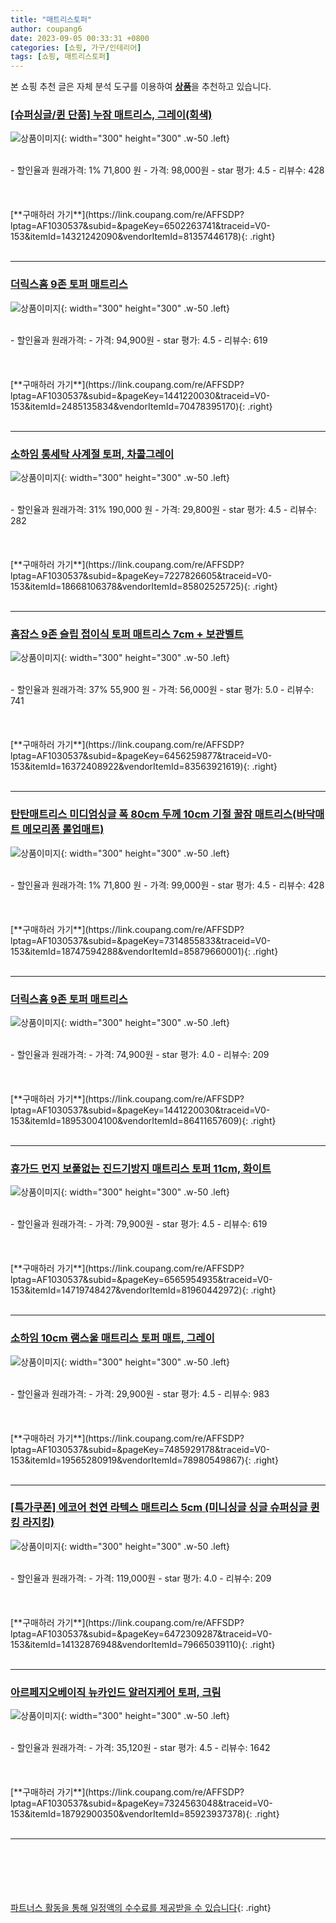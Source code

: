 ```yaml
---
title: "매트리스토퍼"
author: coupang6
date: 2023-09-05 00:33:31 +0800
categories: [쇼핑, 가구/인테리어]
tags: [쇼핑, 매트리스토퍼]
---
```


본 쇼핑 추천 글은 자체 분석 도구를 이용하여 [**상품**](https://link.coupang.com/a/bao1ui)을 추천하고 있습니다.

### [[슈퍼싱글/퀸 단품] 누잠 매트리스, 그레이(회색)](https://link.coupang.com/re/AFFSDP?lptag=AF1030537&subid=&pageKey=6502263741&traceid=V0-153&itemId=14321242090&vendorItemId=81357446178)

![상품이미지](https://thumbnail10.coupangcdn.com/thumbnails/remote/230x230ex/image/vendor_inventory/a5d4/2013d5e1fd86b2b5aa34cb15059a34d0556c79aafe1d3c7c4e099fd72613.jpg){: width="300" height="300" .w-50 .left}


<br>
- 할인율과 원래가격: 1%  71,800   원
- 가격: 98,000원
- star 평가: 4.5
- 리뷰수: 428
<br>
<br>
<br>
<br>
[**구매하러 가기**](https://link.coupang.com/re/AFFSDP?lptag=AF1030537&subid=&pageKey=6502263741&traceid=V0-153&itemId=14321242090&vendorItemId=81357446178){: .right}
<br>
<br>

---

### [더릭스홈 9존 토퍼 매트리스](https://link.coupang.com/re/AFFSDP?lptag=AF1030537&subid=&pageKey=1441220030&traceid=V0-153&itemId=2485135834&vendorItemId=70478395170)

![상품이미지](https://thumbnail8.coupangcdn.com/thumbnails/remote/230x230ex/image/retail/images/5133219793267652-00de7269-e026-43ec-aba9-53eafa041604.jpg){: width="300" height="300" .w-50 .left}


<br>
- 할인율과 원래가격: 
- 가격: 94,900원
- star 평가: 4.5
- 리뷰수: 619
<br>
<br>
<br>
<br>
[**구매하러 가기**](https://link.coupang.com/re/AFFSDP?lptag=AF1030537&subid=&pageKey=1441220030&traceid=V0-153&itemId=2485135834&vendorItemId=70478395170){: .right}
<br>
<br>

---

### [소하임 통세탁 사계절 토퍼, 차콜그레이](https://link.coupang.com/re/AFFSDP?lptag=AF1030537&subid=&pageKey=7227826605&traceid=V0-153&itemId=18668106378&vendorItemId=85802525725)

![상품이미지](https://thumbnail8.coupangcdn.com/thumbnails/remote/230x230ex/image/vendor_inventory/0279/abf496c6cb534dbbdf4fa9a4f80a8a8667165642f0903eb25cde62a93f5b.jpg){: width="300" height="300" .w-50 .left}


<br>
- 할인율과 원래가격: 31%  190,000   원
- 가격: 29,800원
- star 평가: 4.5
- 리뷰수: 282
<br>
<br>
<br>
<br>
[**구매하러 가기**](https://link.coupang.com/re/AFFSDP?lptag=AF1030537&subid=&pageKey=7227826605&traceid=V0-153&itemId=18668106378&vendorItemId=85802525725){: .right}
<br>
<br>

---

### [홈잡스 9존 슬립 접이식 토퍼 매트리스 7cm + 보관벨트](https://link.coupang.com/re/AFFSDP?lptag=AF1030537&subid=&pageKey=6456259877&traceid=V0-153&itemId=16372408922&vendorItemId=83563921619)

![상품이미지](https://thumbnail9.coupangcdn.com/thumbnails/remote/230x230ex/image/retail/images/1281396043529096-c39fc743-92f7-4e91-8d2b-ffbfda219fcb.jpg){: width="300" height="300" .w-50 .left}


<br>
- 할인율과 원래가격: 37%  55,900   원
- 가격: 56,000원
- star 평가: 5.0
- 리뷰수: 741
<br>
<br>
<br>
<br>
[**구매하러 가기**](https://link.coupang.com/re/AFFSDP?lptag=AF1030537&subid=&pageKey=6456259877&traceid=V0-153&itemId=16372408922&vendorItemId=83563921619){: .right}
<br>
<br>

---

### [탄탄매트리스 미디엄싱글 폭 80cm 두께 10cm 기절 꿀잠 매트리스(바닥매트 메모리폼 롤업매트)](https://link.coupang.com/re/AFFSDP?lptag=AF1030537&subid=&pageKey=7314855833&traceid=V0-153&itemId=18747594288&vendorItemId=85879660001)

![상품이미지](https://thumbnail9.coupangcdn.com/thumbnails/remote/230x230ex/image/vendor_inventory/5032/b25b76113987c90b979bcfff40a492569efff177280ee87f11f41cd84c11.png){: width="300" height="300" .w-50 .left}


<br>
- 할인율과 원래가격: 1%  71,800   원
- 가격: 99,000원
- star 평가: 4.5
- 리뷰수: 428
<br>
<br>
<br>
<br>
[**구매하러 가기**](https://link.coupang.com/re/AFFSDP?lptag=AF1030537&subid=&pageKey=7314855833&traceid=V0-153&itemId=18747594288&vendorItemId=85879660001){: .right}
<br>
<br>

---

### [더릭스홈 9존 토퍼 매트리스](https://link.coupang.com/re/AFFSDP?lptag=AF1030537&subid=&pageKey=1441220030&traceid=V0-153&itemId=18953004100&vendorItemId=86411657609)

![상품이미지](https://thumbnail9.coupangcdn.com/thumbnails/remote/230x230ex/image/retail/images/2121783284952486-e8c77fc6-0ed2-49b9-90b7-9193f44e5897.jpg){: width="300" height="300" .w-50 .left}


<br>
- 할인율과 원래가격: 
- 가격: 74,900원
- star 평가: 4.0
- 리뷰수: 209
<br>
<br>
<br>
<br>
[**구매하러 가기**](https://link.coupang.com/re/AFFSDP?lptag=AF1030537&subid=&pageKey=1441220030&traceid=V0-153&itemId=18953004100&vendorItemId=86411657609){: .right}
<br>
<br>

---

### [휴가드 먼지 보풀없는 진드기방지 매트리스 토퍼 11cm, 화이트](https://link.coupang.com/re/AFFSDP?lptag=AF1030537&subid=&pageKey=6565954935&traceid=V0-153&itemId=14719748427&vendorItemId=81960442972)

![상품이미지](https://thumbnail8.coupangcdn.com/thumbnails/remote/230x230ex/image/retail/images/4263210624131860-3553d778-7746-4597-a734-f12008343c07.jpg){: width="300" height="300" .w-50 .left}


<br>
- 할인율과 원래가격: 
- 가격: 79,900원
- star 평가: 4.5
- 리뷰수: 619
<br>
<br>
<br>
<br>
[**구매하러 가기**](https://link.coupang.com/re/AFFSDP?lptag=AF1030537&subid=&pageKey=6565954935&traceid=V0-153&itemId=14719748427&vendorItemId=81960442972){: .right}
<br>
<br>

---

### [소하임 10cm 램스울 매트리스 토퍼 매트, 그레이](https://link.coupang.com/re/AFFSDP?lptag=AF1030537&subid=&pageKey=7485929178&traceid=V0-153&itemId=19565280919&vendorItemId=78980549867)

![상품이미지](https://thumbnail6.coupangcdn.com/thumbnails/remote/230x230ex/image/vendor_inventory/a1b0/1c2c7338d686640e5f92d817977b06feb7b5cd6b179ab4bc79020c7014cf.jpg){: width="300" height="300" .w-50 .left}


<br>
- 할인율과 원래가격: 
- 가격: 29,900원
- star 평가: 4.5
- 리뷰수: 983
<br>
<br>
<br>
<br>
[**구매하러 가기**](https://link.coupang.com/re/AFFSDP?lptag=AF1030537&subid=&pageKey=7485929178&traceid=V0-153&itemId=19565280919&vendorItemId=78980549867){: .right}
<br>
<br>

---

### [[특가쿠폰] 에코어 천연 라텍스 매트리스 5cm (미니싱글 싱글 슈퍼싱글 퀸 킹 라지킹)](https://link.coupang.com/re/AFFSDP?lptag=AF1030537&subid=&pageKey=6472309287&traceid=V0-153&itemId=14132876948&vendorItemId=79665039110)

![상품이미지](https://thumbnail9.coupangcdn.com/thumbnails/remote/230x230ex/image/vendor_inventory/e447/0b6b31b062ea2726351718d76f8734476b2c333ac4dcf287253569e94565.jpg){: width="300" height="300" .w-50 .left}


<br>
- 할인율과 원래가격: 
- 가격: 119,000원
- star 평가: 4.0
- 리뷰수: 209
<br>
<br>
<br>
<br>
[**구매하러 가기**](https://link.coupang.com/re/AFFSDP?lptag=AF1030537&subid=&pageKey=6472309287&traceid=V0-153&itemId=14132876948&vendorItemId=79665039110){: .right}
<br>
<br>

---

### [아르페지오베이직 뉴카인드 알러지케어 토퍼, 크림](https://link.coupang.com/re/AFFSDP?lptag=AF1030537&subid=&pageKey=7324563048&traceid=V0-153&itemId=18792900350&vendorItemId=85923937378)

![상품이미지](https://thumbnail8.coupangcdn.com/thumbnails/remote/230x230ex/image/rs_quotation_api/btfwqjgg/229a6c2603764b40af01b33d110f149e.jpg){: width="300" height="300" .w-50 .left}


<br>
- 할인율과 원래가격: 
- 가격: 35,120원
- star 평가: 4.5
- 리뷰수: 1642
<br>
<br>
<br>
<br>
[**구매하러 가기**](https://link.coupang.com/re/AFFSDP?lptag=AF1030537&subid=&pageKey=7324563048&traceid=V0-153&itemId=18792900350&vendorItemId=85923937378){: .right}
<br>
<br>

---
<br><br><br><br><br> [파트너스 활동을 통해 일정액의 수수료를 제공받을 수 있습니다](https://link.coupang.com/a/bao1ui){: .right}